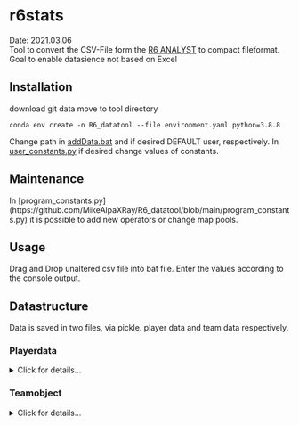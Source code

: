 <h1>r6stats</h1>
Date: 2021.03.06 <br>
Tool to convert the CSV-File form the <a href="https://r6analyst.com/">R6 ANALYST</a> to compact fileformat.
<br>
Goal to enable datasience not based on Excel
<h2>Installation</h2>

download git data move to tool directory
```
conda env create -n R6_datatool --file environment.yaml python=3.8.8
```
Change path in [addData.bat](https://github.com/MikeAlpaXRay/R6_datatool/blob/main/addData.bat) and if desired DEFAULT user, respectively.
In [user_constants.py](https://github.com/MikeAlpaXRay/R6_datatool/blob/main/user_constants.py) if desired change values of constants.
<br>

<h2>Maintenance</h2>
In [program_constants.py](https://github.com/MikeAlpaXRay/R6_datatool/blob/main/program_constants.py) it is possible to add new operators or change map pools.

<h2>Usage</h2>
Drag and Drop unaltered csv file into bat file. Enter the values according to the console output.

<h2>Datastructure</h2>
Data is saved in two files, via pickle. player data and team data respectively.

<h3>Playerdata</h3>
<details>
<summary>Click for details...</summary>
  
- name (string)
- matches (Pandas Dataframe)
  - Match ID
  - Timestamp
  - Winner
  - Player Rating
  - ATK Rating
  - DEF Rating
  - KOST
  - KPR
  - SRV
  - Kills
  - Refrags
  - Headshots
  - Underdog Kills
  - 1vX
  - Multikill Rounds
  - Deaths
  - Traded
  - Deaths
  - Traded by Enemy
  - Opening Kills
  - Opening Deaths
  - Entry Kills
  - Entry Deaths
  - Planted Defuser
  - Disabled Defuser
  - Teamkills
  - Teamkilled
    
</details>
<h3>Teamobject</h3>
<details>
<summary>Click for details...</summary>

- name (string)
- matches (Pandas Dataframe)
  - Match ID
  - Timestamp
  - Gamemode
  - Comp Info
  - Banned Map
  - Banned Op
  - Map
  - Outcome
  - Own Score
  - Enemy Score
  - Rounds (Pandas Dataframe)
    - Round(Index)
    - Site
    - Side
    - Result
    - Victory Type
    - _Operatorstats (Pandas Dataframe)_
      - _Player_
      - _Operator_
</details>
